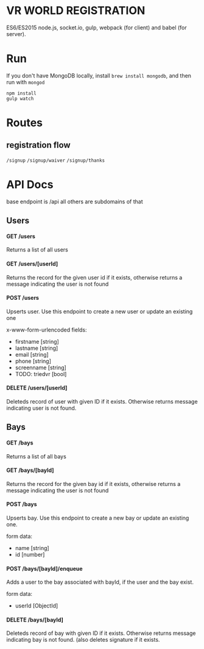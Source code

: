# VR WORLD REGISTRATION
ES6/ES2015   node.js, socket.io, gulp, webpack (for client) and babel (for server).


# Run
If you don't have MongoDB locally, install `brew install mongodb`, and then run with `mongod`

```
npm install
gulp watch
```

# Routes
## registration flow
`/signup`
`/signup/waiver`
`/signup/thanks`

# API Docs
base endpoint is /api all others are subdomains of that

## Users
#### GET /users
Returns a list of all users

#### GET /users/[userId]
Returns the record for the given user id if it exists, otherwise returns a message indicating the user is not found

#### POST /users
Upserts user. Use this endpoint to create a new user or update an existing one

x-www-form-urlencoded fields:
* firstname [string]
* lastname [string]
* email [string]
* phone [string]
* screenname [string]
* TODO: triedvr [bool]

#### DELETE /users/[userId]
Deleteds record of user with given ID if it exists. Otherwise returns message indicating user is not found.

## Bays
#### GET /bays
Returns a list of all bays

#### GET /bays/[bayId]
Returns the record for the given bay id if it exists, otherwise returns a message indicating the user is not found

#### POST /bays
Upserts bay. Use this endpoint to create a new bay or update an existing one.

form data:
* name [string]
* id [number]

#### POST /bays/[bayId]/enqueue
Adds a user to the bay associated with bayId, if the user and the bay exist.

form data:
* userId [ObjectId]

#### DELETE /bays/[bayId]
Deleteds record of bay with given ID if it exists. Otherwise returns message indicating bay is not found. (also deletes signature if it exists.


